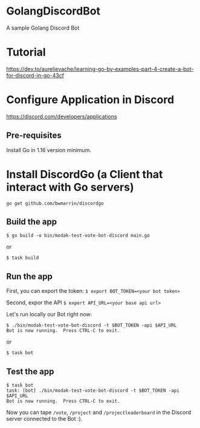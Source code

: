 # GolangDiscordBot
A sample Golang Discord Bot

# Tutorial
https://dev.to/aurelievache/learning-go-by-examples-part-4-create-a-bot-for-discord-in-go-43cf

# Configure Application in Discord
https://discord.com/developers/applications

## Pre-requisites
Install Go in 1.16 version minimum.

# Install DiscordGo (a Client that interact with Go servers)
`go get github.com/bwmarrin/discordgo`

## Build the app

`$ go build -o bin/modak-test-vote-bot-discord main.go`

or

`$ task build`

## Run the app

First, you can export the token:
`$ export BOT_TOKEN=<your bot token>`

Second, expor the API
`$ export API_URL=<your base api url>`

Let's run locally our Bot right now:

```
$ ./bin/modak-test-vote-bot-discord -t $BOT_TOKEN -api $API_URL
Bot is now running.  Press CTRL-C to exit.
```

or

`$ task bot`

## Test the app

```
$ task bot
task: [bot] ./bin/modak-test-vote-bot-discord -t $BOT_TOKEN -api $API_URL
Bot is now running.  Press CTRL-C to exit.
```

Now you can tape `/vote`, `/project` and `/projectleaderboard` in the Discord server connected to the Bot :).